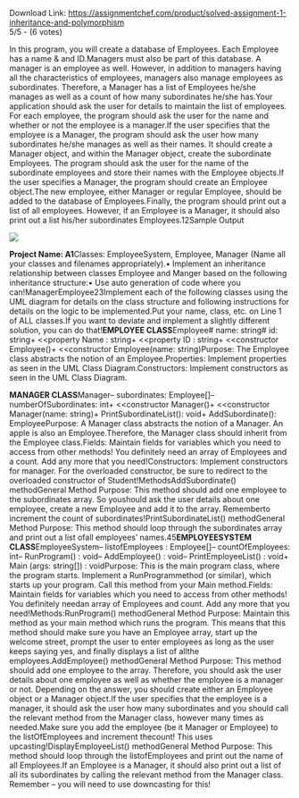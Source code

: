 Download Link: https://assignmentchef.com/product/solved-assignment-1-inheritance-and-polymorphism
<br>
5/5 - (6 votes)

In this program, you will create a database of Employees. Each Employee has a name &amp; and ID.Managers must also be part of this database. A manager is an employee as well. However, in addition to managers having all the characteristics of employees, managers also manage employees as subordinates. Therefore, a Manager has a list of Employees he/she manages as well as a count of how many subordinates he/she has.Your application should ask the user for details to maintain the list of employees. For each employee, the program should ask the user for the name and whether or not the employee is a manager.If the user specifies that the employee is a Manager, the program should ask the user how many subordinates he/she manages as well as their names. It should create a Manager object, and within the Manager object, create the subordinate Employees. The program should ask the user for the name of the subordinate employees and store their names with the Employee objects.If the user specifies a Manager, the program should create an Employee object.The new employee, either Manager or regular Employee, should be added to the database of Employees.Finally, the program should print out a list of all employees. However, if an Employee is a Manager, it should also print out a list his/her subordinates Employees.12Sample Output<img decoding="async" data-recalc-dims="1" data-src="https://i0.wp.com/www.ankitcodinghub.com/wp-content/uploads/2017/09/798.png?w=980&amp;ssl=1" class="lazyload" src="data:image/gif;base64,R0lGODlhAQABAAAAACH5BAEKAAEALAAAAAABAAEAAAICTAEAOw==">

<noscript>

 <img decoding="async" src="https://i0.wp.com/www.ankitcodinghub.com/wp-content/uploads/2017/09/798.png?w=980&amp;ssl=1" data-recalc-dims="1">

</noscript><strong>Project Name: A1</strong>Classes: EmployeeSystem, Employee, Manager (Name all your classes and filenames appropriately).• Implement an inheritance relationship between classes Employee and Manger based on the following inheritance structure:• Use auto generation of code where you can!ManagerEmployee23Implement each of the following classes using the UML diagram for details on the class structure and following instructions for details on the logic to be implemented.Put your name, class, etc. on Line 1 of ALL classes.If you want to deviate and implement a slightly different solution, you can do that!<strong>EMPLOYEE CLASS</strong>Employee# name: string# id: string+ &lt;&lt;property Name : string+ &lt;&lt;property ID : string+ &lt;&lt;constructor Employee()+ &lt;&lt;constructor Employee(name: string)Purpose: The Employee class abstracts the notion of an Employee.Properties: Implement properties as seen in the UML Class Diagram.Constructors: Implement constructors as seen in the UML Class Diagram.



<strong>MANAGER CLASS</strong>Manager– subordinates: Employee[]– numberOfSubordinates: int+ &lt;&lt;constructor Manager()+ &lt;&lt;constructor Manager(name: string)+ PrintSubordinateList(): void+ AddSubordinate(): EmployeePurpose: A Manager class abstracts the notion of a Manager. An apple is also an Employee.Therefore, the Manager class should inherit from the Employee class.Fields: Maintain fields for variables which you need to access from other methods! You definitely need an array of Employees and a count. Add any more that you need!Constructors: Implement constructors for manager. For the overloaded constructor, be sure to redirect to the overloaded constructor of Student!MethodsAddSubordinate() methodGeneral Method Purpose: This method should add one employee to the subordinates array. So youshould ask the user details about one employee, create a new Employee and add it to the array. Rememberto increment the count of subordinates!PrintSubordinateList() methodGeneral Method Purpose: This method should loop through the subordinates array and print out a list ofall employees’ names.45<strong>EMPLOYEESYSTEM CLASS</strong>EmployeeSystem– listofEmployees : Employee[]– countOfEmployees: int– RunProgram() : void– AddEmployee() : void– PrintEmployeeList() : void+ Main (args: string[]) : voidPurpose: This is the main program class, where the program starts. Implement a RunProgrammethod (or similar), which starts up your program. Call this method from your Main method.Fields: Maintain fields for variables which you need to access from other methods! You definitely needan array of Employees and count. Add any more that you need!Methods:RunProgram() methodGeneral Method Purpose: Maintain this method as your main method which runs the program. This means that this method should make sure you have an Employee array, start up the welcome street, prompt the user to enter employees as long as the user keeps saying yes, and finally displays a list of allthe employees.AddEmployee() methodGeneral Method Purpose: This method should add one employee to the array. Therefore, you should ask the user details about one employee as well as whether the employee is a manager or not. Depending on the answer, you should create either an Employee object or a Manager object.If the user specifies that the employee is a manager, it should ask the user how many subordinates and you should call the relevant method from the Manager class, however many times as needed.Make sure you add the employee (be it Manager or Employee) to the listOfEmployees and increment thecount! This uses upcasting!DisplayEmployeeList() methodGeneral Method Purpose: This method should loop through the listofEmployees and print out the name of all Employees.If an Employee is a Manager, it should also print out a list of all its subordinates by calling the relevant method from the Manager class. Remember – you will need to use downcasting for this!